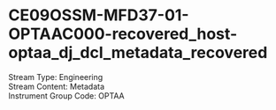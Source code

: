 # CE09OSSM-MFD37-01-OPTAAC000-recovered_host-optaa_dj_dcl_metadata_recovered

Stream Type: Engineering<br>
Stream Content: Metadata<br>
Instrument Group Code: OPTAA<br>
